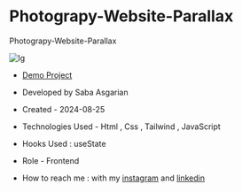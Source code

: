 # Photograpy-Website-Parallax
 Photograpy-Website-Parallax





![lg](https://github.com/user-attachments/assets/86541bd8-a8e3-41f8-a3a3-16b3573a2893)









- [Demo Project](https://sabaasgarian.github.io/Login-Regx/)

- Developed by Saba Asgarian

- Created - 2024-08-25

- Technologies Used - Html , Css , Tailwind , JavaScript

- Hooks Used : useState 

- Role - Frontend

- How to reach me : with my [instagram](https://www.instagram.com/saba_asgarian_web?igsh=M2Z2dTU3cHFmeW1o&utm_source=qr) and [linkedin](https://www.linkedin.com/in/saba-asgarian-69161088?utm_source=share&utm_campaign=share_via&utm_content=profile&utm_medium=ios_app) 

